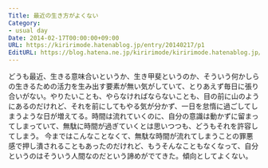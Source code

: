 ```yaml
---
Title: 最近の生き方がよくない
Category:
- usual day
Date: 2014-02-17T00:00:00+09:00
URL: https://kiririmode.hatenablog.jp/entry/20140217/p1
EditURL: https://blog.hatena.ne.jp/kiririmode/kiririmode.hatenablog.jp/atom/entry/8454420450078209469
---
```



どうも最近、生きる意味合いというか、生き甲斐というのか、そういう何かしらの生きるための活力を生み出す要素が無い気がしていて、とりあえず毎日に張り合いがない。やりたいことも、やらなければならないことも、目の前に山のようにあるのだけれど、それを前にしてもやる気が分かず、一日を怠惰に過ごしてしまうような日が増えてる。時間は流れていくのに、自分の意識は動かずに留まってしまっていて、無駄に時間が過ぎていくとは思いつつも、どうもそれを許容してしまう。
今まではこんなことなくて、無駄な時間が流れてしまうことの罪悪感で押し潰されることもあったのだけれど、もうそんなこともなくなって、自分というのはそういう人間なのだという諦めがでてきた。傾向としてよくない。
